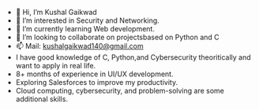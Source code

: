 - 👋 Hi, I’m Kushal Gaikwad
- 👀 I’m interested in Security and Networking. 
- 🌱 I’m currently learning Web development. 
- 💞️ I’m looking to collaborate on projectsbased on Python and C
- 📫 Mail: kushalgaikwad140@gmail.com
- I have good knowledge of C, Python,and Cybersecurity theoritically and want to apply in real life.
- 8+ months of experience in UI/UX development.
- Exploring Salesforces to improve my productivity.
- Cloud computing, cybersecurity, and problem-solving are some additional skills. 
<!---
kushal140/kushal140 is a ✨ special ✨ repository because its `README.md` (this file) appears on your GitHub profile.
You can click the Preview link to take a look at your changes.
--->
